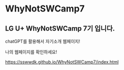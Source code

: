 # WhyNotSWCamp7

LG U+ WhyNotSWCamp 7기 입니다.
-------------------------------



chatGPT를 활용해서 자기소개 웹페이지!

나의 웹페이지를 확인하세요!

https://sswwdk.github.io/WhyNotSWCamp7/index.html
